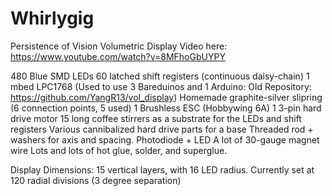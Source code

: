 Whirlygig
=========

Persistence of Vision Volumetric Display
Video here: https://www.youtube.com/watch?v=8MFhoGbUYPY

480 Blue SMD LEDs
60 latched shift registers (continuous daisy-chain)
1 mbed LPC1768 (Used to use 3 Bareduinos and 1 Arduino: Old Repository: https://github.com/YangR13/vol_display)
Homemade graphite-silver slipring (6 connection points, 5 used)
1 Brushless ESC (Hobbywing 6A)
1 3-pin hard drive motor
15 long coffee stirrers as a substrate for the LEDs and shift registers
Various cannibalized hard drive parts for a base
Threaded rod + washers for axis and spacing.
Photodiode + LED
A lot of 30-gauge magnet wire
Lots and lots of hot glue, solder, and superglue.

Display Dimensions: 15 vertical layers, with 16 LED radius. Currently set at 120 radial divisions (3 degree separation)
